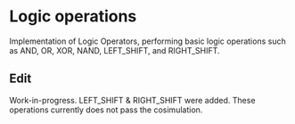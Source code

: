 # Logic operations

Implementation of Logic Operators, performing basic logic operations such as AND, OR, XOR, NAND, LEFT_SHIFT, and RIGHT_SHIFT.

## Edit

Work-in-progress. LEFT_SHIFT & RIGHT_SHIFT were added. These operations currently does not pass the cosimulation.
